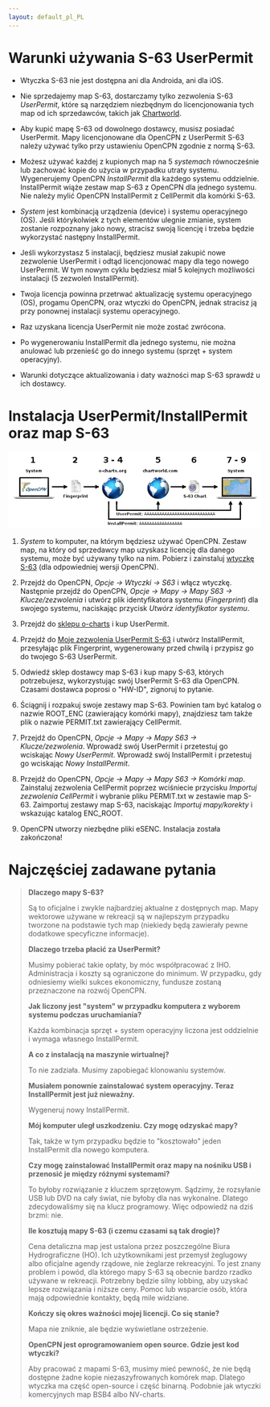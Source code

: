 ```yaml
---
layout: default_pl_PL
---
```


# Warunki używania S-63 UserPermit

- Wtyczka S-63 nie jest dostępna ani dla Androida, ani dla iOS.

- Nie sprzedajemy map S-63, dostarczamy tylko zezwolenia S-63 *UserPermit*, które są narzędziem niezbędnym do licencjonowania tych map od ich sprzedawców, takich jak [Chartworld](https://www.chartworld.com/shop/off_enc).

- Aby kupić mapę S-63 od dowolnego dostawcy, musisz posiadać UserPermit. Mapy licencjonowane dla OpenCPN z UserPermit S-63 należy używać tylko przy ustawieniu OpenCPN zgodnie z normą S-63.

- Możesz używać każdej z kupionych map na 5 *systemach* równocześnie lub zachować kopie do użycia w przypadku utraty systemu. Wygenerujemy OpenCPN *InstallPermit* dla każdego systemu oddzielnie. InstallPermit wiąże zestaw map S-63 z OpenCPN dla jednego systemu. Nie należy mylić OpenCPN InstallPermit z CellPermit dla komórki S-63.

- *System* jest kombinacją urządzenia (device) i systemu operacyjnego (OS). Jeśli którykolwiek z tych elementów ulegnie zmianie, system zostanie rozpoznany jako nowy, stracisz swoją licencję i trzeba będzie wykorzystać następny InstallPermit.

- Jeśli wykorzystasz 5 instalacji, będziesz musiał zakupić nowe zezwolenie UserPermit i odtąd licencjonować mapy dla tego nowego UserPermit. W tym nowym cyklu będziesz miał 5 kolejnych możliwości instalacji (5 zezwoleń InstallPermit).

- Twoja licencja powinna przetrwać aktualizację systemu operacyjnego (OS), progamu OpenCPN, oraz wtyczki do OpenCPN, jednak stracisz ją przy ponownej instalacji systemu operacyjnego.

- Raz uzyskana licencja UserPermit nie może zostać zwrócona.

- Po wygenerowaniu InstallPermit dla jednego systemu, nie można anulować lub przenieść go do innego systemu (sprzęt + system operacyjny).

- Warunki dotyczące aktualizowania i daty ważności map S-63 sprawdź u ich dostawcy.

# Instalacja UserPermit/InstallPermit oraz map S-63

![kroki](./assets/images/s63.png)

1. *System* to komputer, na którym będziesz używać OpenCPN. Zestaw map, na który od sprzedawcy map uzyskasz licencję dla danego systemu, może być używany tylko na nim. Pobierz i zainstaluj [wtyczkę S-63](https://opencpn.org/OpenCPN/plugins/s63.html) (dla odpowiedniej wersji OpenCPN).
    
2. Przejdź do OpenCPN, *Opcje → Wtyczki → S63* i włącz wtyczkę. Następnie przejdź do OpenCPN, *Opcje → Mapy → Mapy S63 → Klucze/zezwolenia* i utwórz plik identyfikatora systemu (*Fingerprint*) dla swojego systemu, naciskając przycisk *Utwórz identyfikator systemu*.
    
3. Przejdź do [sklepu o-charts](https://o-charts.org/shop) i kup UserPermit.
    
4. Przejdź do [Moje zezwolenia UserPermit S-63](https://o-charts.org/shop/index.php?fc=module&module=ocpermits&controller=ocpermits) i utwórz InstallPermit, przesyłając plik Fingerprint, wygenerowany przed chwilą i przypisz go do twojego S-63 UserPermit.
    
5. Odwiedź sklep dostawcy map S-63 i kup mapy S-63, których potrzebujesz, wykorzystując swój UserPermit S-63 dla OpenCPN. Czasami dostawca poprosi o "HW-ID", zignoruj to pytanie.
    
6. Ściągnij i rozpakuj swoje zestawy map S-63. Powinien tam być katalog o nazwie ROOT_ENC (zawierający komórki mapy), znajdziesz tam także plik o nazwie PERMIT.txt zawierający CellPermit.
    
7. Przejdź do OpenCPN, *Opcje → Mapy → Mapy S63 → Klucze/zezwolenia*. Wprowadź swój UserPermit i przetestuj go wciskając *Nowy UserPermit*. Wprowadź swój InstallPermit i przetestuj go wciskając *Nowy InstallPermit*.
    
8. Przejdź do OpenCPN, *Opcje → Mapy → Mapy S63 → Komórki map*. Zainstaluj zezwolenia CellPermit poprzez wciśniecie przycisku *Importuj zezwolenia CellPermit* i wybranie pliku PERMIT.txt w zestawie map S-63. Zaimportuj zestawy map S-63, naciskając *Importuj mapy/korekty* i wskazując katalog ENC_ROOT.
    
9. OpenCPN utworzy niezbędne pliki eSENC. Instalacja została zakończona!

# Najczęściej zadawane pytania

> **Dlaczego mapy S-63?**
> 
> Są to oficjalne i zwykle najbardziej aktualne z dostępnych map. Mapy wektorowe używane w rekreacji są w najlepszym przypadku tworzone na podstawie tych map (niekiedy będą zawierały pewne dodatkowe specyficzne informacje).
> 
> **Dlaczego trzeba płacić za UserPermit?**
> 
> Musimy pobierać takie opłaty, by móc współpracować z IHO. Administracja i koszty są ograniczone do minimum. W przypadku, gdy odniesiemy wielki sukces ekonomiczny, fundusze zostaną przeznaczone na rozwój OpenCPN.
> 
> **Jak liczony jest "system" w przypadku komputera z wyborem systemu podczas uruchamiania?**
> 
> Każda kombinacja sprzęt + system operacyjny liczona jest oddzielnie i wymaga własnego InstallPermit.
> 
> **A co z instalacją na maszynie wirtualnej?**
> 
> To nie zadziała. Musimy zapobiegać klonowaniu systemów.
> 
> **Musiałem ponownie zainstalować system operacyjny. Teraz InstallPermit jest już nieważny.**
> 
> Wygeneruj nowy InstallPermit.
> 
> **Mój komputer uległ uszkodzeniu. Czy mogę odzyskać mapy?**
> 
> Tak, także w tym przypadku będzie to "kosztowało" jeden InstallPermit dla nowego komputera.
> 
> **Czy mogę zainstalować InstallPermit oraz mapy na nośniku USB i przenosić je między różnymi systemami?**
> 
> To byłoby rozwiązanie z kluczem sprzętowym. Sądzimy, że rozsyłanie USB lub DVD na cały świat, nie byłoby dla nas wykonalne. Dlatego zdecydowaliśmy się na klucz programowy. Więc odpowiedź na dziś brzmi: nie.
> 
> **Ile kosztują mapy S-63 (i czemu czasami są tak drogie)?**
> 
> Cena detaliczna map jest ustalona przez poszczególne Biura Hydrograficzne (HO). Ich użytkownikami jest przemysł żeglugowy albo oficjalne agendy rządowe, nie żeglarze rekreacyjni. To jest znany problem i powód, dla którego mapy S-63 są obecnie bardzo rzadko używane w rekreacji. Potrzebny będzie silny lobbing, aby uzyskać lepsze rozwiązania i niższe ceny. Pomoc lub wsparcie osób, która mają odpowiednie kontakty, będą mile widziane.
> 
> **Kończy się okres ważności mojej licencji. Co się stanie?**
> 
> Mapa nie zniknie, ale będzie wyświetlane ostrzeżenie.
> 
> **OpenCPN jest oprogramowaniem open source. Gdzie jest kod wtyczki?**
> 
> Aby pracować z mapami S-63, musimy mieć pewność, że nie będą dostępne żadne kopie niezaszyfrowanych komórek map. Dlatego wtyczka ma część open-source i część binarną. Podobnie jak wtyczki komercyjnych map BSB4 albo NV-charts.
